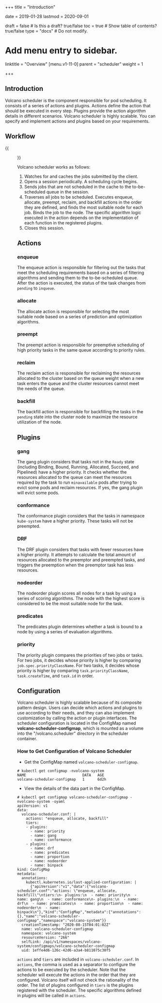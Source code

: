 +++
title = "Introduction"


date = 2019-01-28
lastmod = 2020-09-01

draft = false  # Is this a draft? true/false
toc = true  # Show table of contents? true/false
type = "docs"  # Do not modify.

# Add menu entry to sidebar.
linktitle = "Overview"
[menu.v1-11-0]
  parent = "scheduler"
  weight = 1

+++

## Introduction
Volcano scheduler is the component responsible for pod scheduling. It consists of a series of actions and plugins. Actions define the action that should be executed in every step. Plugins provide the action algorithm details in different scenarios.
Volcano scheduler is highly scalable. You can specify and implement actions and plugins based on your requirements.
## Workflow
{{<figure library="1" src="scheduler.PNG" title="Volcano scheduler workflow">}}


Volcano scheduler works as follows:

1. Watches for and caches the jobs submitted by the client.
2. Opens a session periodically. A scheduling cycle begins.
3. Sends jobs that are not scheduled in the cache to the to-be-scheduled queue in the session.
4. Traverses all jobs to be scheduled. Executes enqueue, allocate, preempt, reclaim, and backfill actions in the order they are defined, and finds the most suitable node for each job. Binds the job to the node. The specific algorithm logic executed in the action depends on the implementation of each function in the registered plugins.
5. Closes this session.

## Actions
### enqueue
The enqueue action is responsible for filtering out the tasks that meet the scheduling requirements based on a series of filtering algorithms and sending them to the to-be-scheduled queue. After the action is executed, the status of the task changes from `pending` to `inqueue`. 
### allocate
The allocate action is responsible for selecting the most suitable node based on a series of prediction and optimization algorithms. 
### preempt
The preempt action is responsible for preemptive scheduling of high priority tasks in the same queue according to priority rules. 
### reclaim
The reclaim action is responsible for reclaiming the resources allocated to the cluster based on the queue weight when a new task enters the queue and the cluster resources cannot meet the needs of the queue.
### backfill
The backfill action is responsible for backfilling the tasks in the `pending` state into the cluster node to maximize the resource utilization of the node.

## Plugins
### gang
The gang plugin considers that tasks not in the `Ready` state (including Binding, Bound, Running, Allocated, Succeed, and Pipelined) have a higher priority. It checks whether the resources allocated to the queue can meet the resources required by the task to run `minavailable` pods after trying to evict some pods and reclaim resources. If yes, the gang plugin will evict some pods. 
### conformance
The conformance plugin considers that the tasks in namespace `kube-system` have a higher priority. These tasks will not be preempted.
### DRF
The DRF plugin considers that tasks with fewer resources have a higher priority. It attempts to calculate the total amount of resources allocated to the preemptor and preempted tasks, and triggers the preemption when the preemptor task has less resources.
### nodeorder
The nodeorder plugin scores all nodes for a task by using a series of scoring algorithms. The node with the highest score is considered to be the most suitable node for the task.
### predicates
The predicates plugin determines whether a task is bound to a node by using a series of evaluation algorithms.
### priority
The priority plugin compares the priorities of two jobs or tasks. For two jobs, it decides whose priority is higher by comparing `job.spec.priorityClassName`. For two tasks, it decides whose priority is higher by comparing `task.priorityClassName`, `task.createTime`, and `task.id` in order.
## Configuration
Volcano scheduler is highly scalable because of its composite pattern design. Users can decide which actions and plugins to use according to their needs, and they can also implement customization by calling the action or plugin interfaces. The scheduler configuration is located in the ConfigMap named **volcano-scheduler-configmap**, which is mounted as a volume into the "/volcano.scheduler" directory in the scheduler container.
### How to Get Configuration of Volcano Scheduler
* Get the ConfigMap named `volcano-scheduler-configmap`.

```shell
# kubectl get configmap -nvolcano-system
NAME                          DATA   AGE
volcano-scheduler-configmap   1      6d2h
```

* View the details of the data part in the ConfigMap.

```shell
# kubectl get configmap volcano-scheduler-configmap -nvolcano-system -oyaml
apiVersion: v1
data:
  volcano-scheduler.conf: |
    actions: "enqueue, allocate, backfill"
    tiers:
    - plugins:
      - name: priority
      - name: gang
      - name: conformance
    - plugins:
      - name: drf
      - name: predicates
      - name: proportion
      - name: nodeorder
      - name: binpack
kind: ConfigMap
metadata:
  annotations:
    kubectl.kubernetes.io/last-applied-configuration: |
      {"apiVersion":"v1","data":{"volcano-scheduler.conf":"actions: \"enqueue, allocate, backfill\"\ntiers:\n- plugins:\n  - name: priority\n  - name: gang\n  - name: conformance\n- plugins:\n  - name: drf\n  - name: predicates\n  - name: proportion\n  - name: nodeorder\n  - name: binpack\n"},"kind":"ConfigMap","metadata":{"annotations":{},"name":"volcano-scheduler-configmap","namespace":"volcano-system"}}
  creationTimestamp: "2020-08-15T04:01:02Z"
  name: volcano-scheduler-configmap
  namespace: volcano-system
  resourceVersion: "266"
  selfLink: /api/v1/namespaces/volcano-system/configmaps/volcano-scheduler-configmap
  uid: 1effe4d6-126c-42d6-a3a4-b811075c30f5
```

`actions` and `tiers` are included in `volcano-scheduler.conf`. In `actions`, the comma is used as a separator to configure the actions to be executed by the scheduler. Note that the scheduler will execute the actions in the order that they are configured. Volcano itself will not check the rationality of the order. The list of plugins configured in `tiers` is the plugins registered with the scheduler. The specific algorithms defined in plugins will be called in `actions`.
